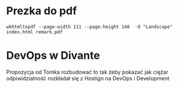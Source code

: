 # Prezka do pdf
```
wkhtmltopdf --page-width 111 --page-height 148  -O "Landscape"  index.html remark.pdf
```

# DevOps w Divante

Propozycja od Tomka rozbudować to tak żeby pokazać jak ciężar odpiwidzialność rozkładał się z Hostign na DevOps i Development